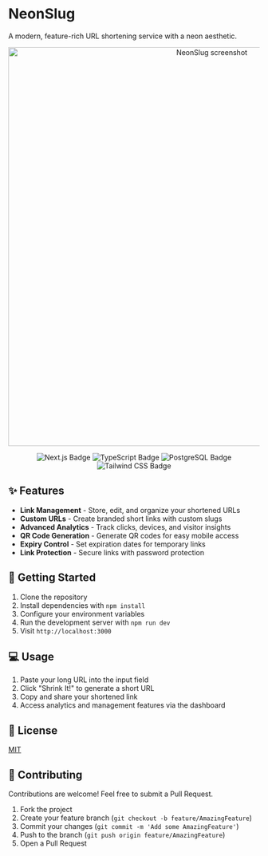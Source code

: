 # NeonSlug

A modern, feature-rich URL shortening service with a neon aesthetic.

<p align="center">
  <img src="https://res.cloudinary.com/dy0av590l/image/upload/v1735891787/Screenshot_from_2025-01-03_09-08-06_li1v8d.png" alt="NeonSlug screenshot" width="800"/>
</p>
<p align="center">
  <img src="https://img.shields.io/badge/Next.js-000000?style=for-the-badge&logo=next.js&logoColor=white" alt="Next.js Badge"/>
  <img src="https://img.shields.io/badge/TypeScript-3178C6?style=for-the-badge&logo=typescript&logoColor=white" alt="TypeScript Badge"/>
  <img src="https://img.shields.io/badge/PostgreSQL-4169E1?style=for-the-badge&logo=postgresql&logoColor=white" alt="PostgreSQL Badge"/>
  <img src="https://img.shields.io/badge/Tailwind_CSS-06B6D4?style=for-the-badge&logo=tailwindcss&logoColor=white" alt="Tailwind CSS Badge"/>
</p>

## ✨ Features

- **Link Management** - Store, edit, and organize your shortened URLs
- **Custom URLs** - Create branded short links with custom slugs
- **Advanced Analytics** - Track clicks, devices, and visitor insights
- **QR Code Generation** - Generate QR codes for easy mobile access
- **Expiry Control** - Set expiration dates for temporary links
- **Link Protection** - Secure links with password protection

## 🚀 Getting Started

1. Clone the repository
2. Install dependencies with `npm install`
3. Configure your environment variables
4. Run the development server with `npm run dev`
5. Visit `http://localhost:3000`

## 💻 Usage

1. Paste your long URL into the input field
2. Click "Shrink It!" to generate a short URL
3. Copy and share your shortened link
4. Access analytics and management features via the dashboard

## 📄 License

[MIT](LICENSE)

## 🤝 Contributing

Contributions are welcome! Feel free to submit a Pull Request.

1. Fork the project
2. Create your feature branch (`git checkout -b feature/AmazingFeature`)
3. Commit your changes (`git commit -m 'Add some AmazingFeature'`)
4. Push to the branch (`git push origin feature/AmazingFeature`)
5. Open a Pull Request
